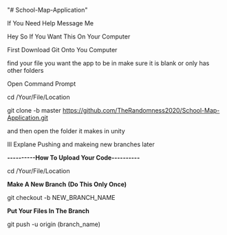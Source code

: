 "# School-Map-Application" 

If You Need Help Message Me

Hey So If You Want This On Your Computer

First Download Git Onto You Computer

find your file you want the app to be in make sure it is blank or only has other folders

Open Command Prompt

cd /Your/File/Location

git clone -b master https://github.com/TheRandomness2020/School-Map-Application.git

and then open the folder it makes in unity

Ill Explane Pushing and makeing new branches later

**----------How To Upload Your Code----------**

cd /Your/File/Location

**Make A New Branch**
**(Do This Only Once)**

git checkout -b NEW_BRANCH_NAME

**Put Your Files In The Branch**

git push -u origin (branch_name) 
